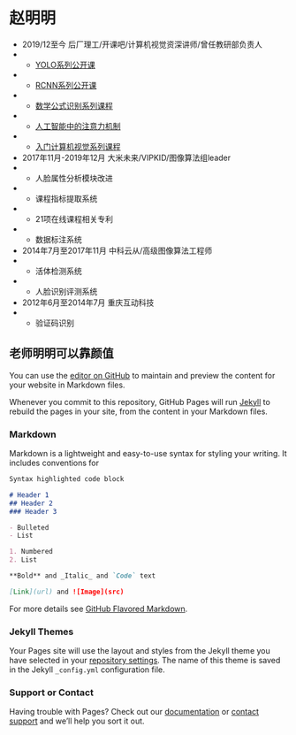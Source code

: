 # 赵明明

- 2019/12至今 后厂理工/开课吧/计算机视觉资深讲师/曾任教研部负责人
- - [YOLO系列公开课](https://www.bilibili.com/video/BV1FK4y1v7nB#reply3826689113)
- - [RCNN系列公开课]()
- - [数学公式识别系列课程]()
- - [人工智能中的注意力机制]()
- - [入门计算机视觉系列课程](http://152.136.201.129:8090/admin)
- 2017年11月-2019年12月 大米未来/VIPKID/图像算法组leader
- - 人脸属性分析模块改进
- - 课程指标提取系统
- - 21项在线课程相关专利
- - 数据标注系统
- 2014年7月至2017年11月 中科云从/高级图像算法工程师
- - 活体检测系统
- - 人脸识别评测系统
- 2012年6月至2014年7月 重庆互动科技
- - 验证码识别

## 老师明明可以靠颜值

You can use the [editor on GitHub](https://github.com/anjiang2016/anjiang2016.github.io/edit/main/README.md) to maintain and preview the content for your website in Markdown files.

Whenever you commit to this repository, GitHub Pages will run [Jekyll](https://jekyllrb.com/) to rebuild the pages in your site, from the content in your Markdown files.

### Markdown

Markdown is a lightweight and easy-to-use syntax for styling your writing. It includes conventions for

```markdown
Syntax highlighted code block

# Header 1
## Header 2
### Header 3

- Bulleted
- List

1. Numbered
2. List

**Bold** and _Italic_ and `Code` text

[Link](url) and ![Image](src)
```

For more details see [GitHub Flavored Markdown](https://guides.github.com/features/mastering-markdown/).

### Jekyll Themes

Your Pages site will use the layout and styles from the Jekyll theme you have selected in your [repository settings](https://github.com/anjiang2016/anjiang2016.github.io/settings). The name of this theme is saved in the Jekyll `_config.yml` configuration file.

### Support or Contact

Having trouble with Pages? Check out our [documentation](https://docs.github.com/categories/github-pages-basics/) or [contact support](https://github.com/contact) and we’ll help you sort it out.
